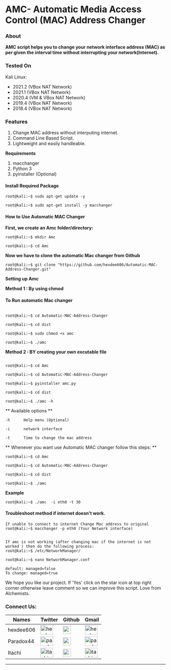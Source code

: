 # AMC- Automatic Media Access Control (MAC) Address Changer 

### **About**

**AMC script helps you to change your network interface address (MAC) as per given the interval time without interrupting your network(Internet).**



### Tested On 

 Kali Linux:
 - 2021.2 (VBox      NAT Network) 
 - 2021.1 (VBox      NAT Network) 
 - 2020.4 (VM & VBox NAT Network)
 - 2019.4 (VBox      NAT Network)
 - 2018.4 (VBox      NAT Network)
 



### **Features** 

1. Change MAC address without interputing internet.
2. Command Line Based Script.
3. Lightweight and easily handleable.





**Requirements**

1. macchanger 
2. Python 3 
3. pyinstaller (Optional)




#### Install Required Package
```console
root@kali:~$ sudo apt-get update -y

root@kali:~$ sudo apt-get install -y macchanger
```


#### How to Use Automatic MAC Changer

**First, we create an Amc folder/directory:**
```console
root@kali:~$ mkdir Amc 

root@kali:~$ cd Amc
```

**Now we have to clone the automatic Mac changer from Github**
```console
root@kali:~$ git clone "https://github.com/hexdee606/Automatic-MAC-Address-Changer.git"
```
**Setting up Amc**

**Method 1 : By using chmod**

#### **To Run automatic Mac changer**
```console

root@kali:~$ cd Automatic-MAC-Address-Changer

root@kali:~$ cd dist

root@kali:~$ sudo chmod +x amc  

root@kali:~$ ./amc
```


**Method 2 : BY creating your own excutable file**
```console 

root@kali:~$ cd Amc

root@kali:~$ cd Automatic-MAC-Address-Changer

root@kali:~$ pyinstaller amc.py

root@kali:~$ cd dist

root@kali:~$ ./amc -h

```
 ** Available options **
 
    -h      Help menu (Optional)
    
    -i      network interface
    
    -t      Time to change the mac address 


** Whenever you want use Automatic MAC changer follow this steps: **
```console
root@kali:~$ cd Amc

root@kali:~$ cd Automatic-MAC-Address-Changer

root@kali:~$ cd dist

root@kali:~$ ./amc

```

**Example**
```console
root@kali:~$ ./amc  -i eth0 -t 30
```


#### Troubleshoot method if internet doesn't work.
```console
If unable to connect to internet Change Mac address to original
root@kali:~$ macchanger -p eth0 (Your Network interface)


If amc is not working (after changing mac if the internet is not worked ) then do the following process:
root@kali:~$ /etc/NetworkManager/ 

root@kali:~$ nano NetworkManager.conf 

default: managed=false
To change: managed=true

```
We hope you like our project. If 'Yes' click on the star icon at top right corner otherwise leave comment so we can improve this script.
Love from Alchemists.

<h3 align="left">Connect Us:</h3>

Names|Twitter|Github|Gmail
---|---|---|---
hexdee606|<a href="https://twitter.com/hexdee606" target="blank"><img align="center" src="https://raw.githubusercontent.com/rahuldkjain/github-profile-readme-generator/master/src/images/icons/Social/twitter.svg" alt="hexdee606" height="30" width="40" /></a>|[<img align="center" src="https://s18955.pcdn.co/wp-content/uploads/2018/02/github.png" width="25"/>](https://github.com/hexdee606)|<a href="mailto:hexdee606@gmail.com" target="blank"><img align="center" src="https://camo.githubusercontent.com/4a3dd8d10a27c272fd04b2ce8ed1a130606f95ea6a76b5e19ce8b642faa18c27/68747470733a2f2f6564656e742e6769746875622e696f2f537570657254696e7949636f6e732f696d616765732f7376672f676d61696c2e737667" alt="hexdee606" height="30" width="40" /></a>
Paradox44|<a href="https://twitter.com/paradox_044" target="blank"><img align="center" src="https://raw.githubusercontent.com/rahuldkjain/github-profile-readme-generator/master/src/images/icons/Social/twitter.svg" alt="paradox_044" height="30" width="40" /></a>| [<img align="center" src="https://s18955.pcdn.co/wp-content/uploads/2018/02/github.png" width="25"/>](https://github.com/Paradox44)|<a href="mailto:paradoxhex44@gmail.com" target="blank"><img align="center" src="https://camo.githubusercontent.com/4a3dd8d10a27c272fd04b2ce8ed1a130606f95ea6a76b5e19ce8b642faa18c27/68747470733a2f2f6564656e742e6769746875622e696f2f537570657254696e7949636f6e732f696d616765732f7376672f676d61696c2e737667" alt=" paradoxhex44" height="30" width="40" /></a>
Itachi|<a href="https://twitter.com/itachi_9197" target="blank"><img align="center" src="https://raw.githubusercontent.com/rahuldkjain/github-profile-readme-generator/master/src/images/icons/Social/twitter.svg" alt="itachi_9197" height="30" width="40" /></a>|[<img align="center" src="https://s18955.pcdn.co/wp-content/uploads/2018/02/github.png" width="25"/>](https://github.com/Itachi-91)|<a href="mailto:itachiuchiha9197@gmail.com" target="blank"><img align="center" src="https://camo.githubusercontent.com/4a3dd8d10a27c272fd04b2ce8ed1a130606f95ea6a76b5e19ce8b642faa18c27/68747470733a2f2f6564656e742e6769746875622e696f2f537570657254696e7949636f6e732f696d616765732f7376672f676d61696c2e737667" alt="itachi_9197" height="30" width="40" /></a>
---
